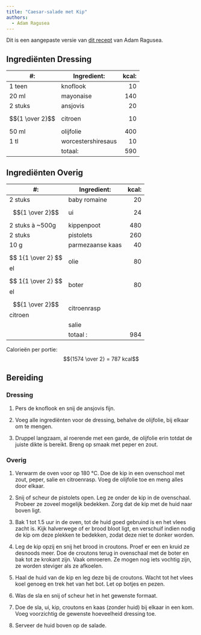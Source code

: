```yaml
---
title: "Caesar-salade met Kip"
authors:
  - Adam Ragusea
---
```


Dit is een aangepaste versie van [dit recept](https://www.youtube.com/watch?v=E_CFYtwk1zE) van Adam Ragusea.

## Ingrediënten Dressing

| #:              | Ingredient:        | kcal: |
| --------------- | ------------------ | ----: |
| 1 teen          | knoflook           |    10 |
| 20 ml           | mayonaise          |   140 |
| 2 stuks         | ansjovis           |    20 |
| $${1 \over 2}$$ | citroen            |    10 |
| 50 ml           | olijfolie          |   400 |
| 1 tl            | worcestershiresaus |    10 |
|                 | totaal:            |   590 |

## Ingrediënten Overig

| #:                      | Ingredient:      | kcal: |
| ----------------------- | ---------------- | ----: |
| 2 stuks                 | baby romaine     |    20 |
| $${1 \over 2}$$         | ui               |    24 |
| 2 stuks à ~500g         | kippenpoot       |   480 |
| 2 stuks                 | pistolets        |   260 |
| 10 g                    | parmezaanse kaas |    40 |
| $$ 1{1 \over 2} $$ el   | olie             |    80 |
| $$ 1{1 \over 2} $$ el   | boter            |    80 |
| $${1 \over 2}$$ citroen | citroenrasp      |       |
|                         | salie            |       |
|                         | totaal :         |   984 |

Calorieën per portie: $${1574 \over 2} = 787 kcal$$

## Bereiding

### Dressing

1. Pers de knoflook en snij de ansjovis fijn.

1. Voeg alle ingrediënten voor de dressing, behalve de olijfolie, bij elkaar om te mengen.

1. Druppel langzaam, al roerende met een garde, de olijfolie erin totdat de juiste dikte is bereikt. Breng op smaak met peper en zout.

### Overig

1. Verwarm de oven voor op 180 °C. Doe de kip in een ovenschool met zout, peper, salie en citroenrasp. Voeg de olijfolie toe en meng alles door elkaar.

1. Snij of scheur de pistolets open. Leg ze onder de kip in de ovenschaal. Probeer ze zoveel mogelijk bedekken. Zorg dat de kip met de huid naar boven ligt.

1. Bak 1 tot 1.5 uur in de oven, tot de huid goed gebruind is en het vlees zacht is. Kijk halverwege of er brood bloot ligt, en verschuif indien nodig de kip om deze plekken te bedekken, zodat deze niet te donker worden.

1. Leg de kip opzij en snij het brood in croutons. Proef er een en kruid ze desnoods meer. Doe de croutons terug in ovenschaal met de boter en bak tot ze krokant zijn. Vaak omroeren. Ze mogen nog iets vochtig zijn, ze worden steviger als ze afkoelen.

1. Haal de huid van de kip en leg deze bij de croutons. Wacht tot het vlees koel genoeg en trek het van het bot. Let op botjes en pezen.

1. Was de sla en snij of scheur het in het gewenste formaat.

1. Doe de sla, ui, kip, croutons en kaas (zonder huid) bij elkaar in een kom. Voeg voorzichtig de gewenste hoeveelheid dressing toe.

1. Serveer de huid boven op de salade.
